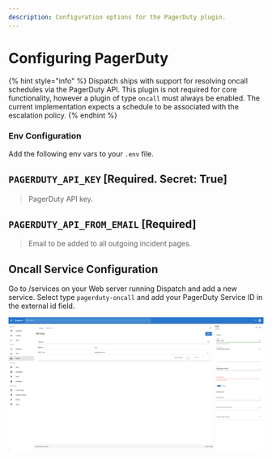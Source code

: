 ```yaml
---
description: Configuration options for the PagerDuty plugin.
---
```


# Configuring PagerDuty

{% hint style="info" %}
Dispatch ships with support for resolving oncall schedules via the PagerDuty API. This plugin is not required for core functionality, however a plugin of type `oncall` must always be enabled. The current implementation expects a schedule to be associated with the escalation policy. 
{% endhint %}

### Env Configuration

Add the following env vars to your `.env` file.

## `PAGERDUTY_API_KEY` \[Required. Secret: True\]

> PagerDuty API key.

## `PAGERDUTY_API_FROM_EMAIL` \[Required\]

> Email to be added to all outgoing incident pages.

## Oncall Service Configuration

Go to /services on your Web server running Dispatch and add a new service. Select type `pagerduty-oncall` and add your PagerDuty Service ID in the external id field.

![](../../.gitbook/assets/pagerduty-service-setup.png)

